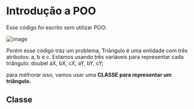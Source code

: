 # Introdução a POO

Esse código foi escrito sem utilizar POO: 

![image](https://user-images.githubusercontent.com/108848546/206021630-5f45979f-9bfb-4796-91c2-761a13e7c686.png)

Porém esse código traz um problema, Triângulo é uma entidade com três atributos: a, b e c. Estamos usando três variáveis para representar cada triângulo: doubel aX, bX, cX, aY, bY, cY;

para melhorar isso, vamos usar uma <b>CLASSE<b/> para representar um triângulo.
##
## Classe
